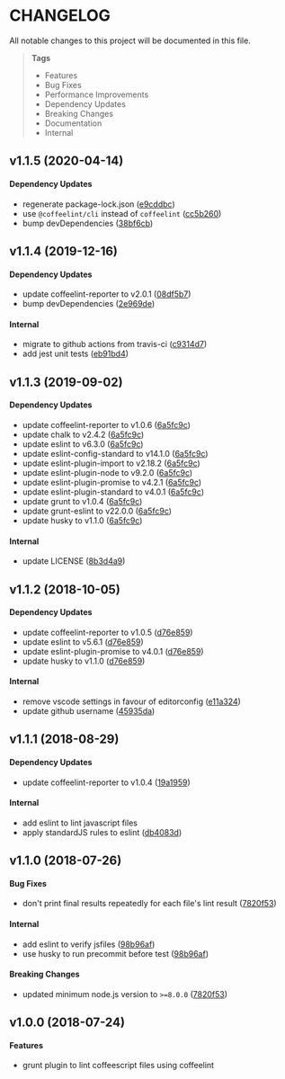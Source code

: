 # CHANGELOG

All notable changes to this project will be documented in this file.

> **Tags**
>
> - Features
> - Bug Fixes
> - Performance Improvements
> - Dependency Updates
> - Breaking Changes
> - Documentation
> - Internal

## v1.1.5 (2020-04-14)

#### Dependency Updates

- regenerate package-lock.json ([e9cddbc](https://github.com/sibiraj-s/grunt-coffeelintr/commit/e9cddbc))
- use `@coffeelint/cli` instead of `coffeelint` ([cc5b260](https://github.com/sibiraj-s/grunt-coffeelintr/commit/cc5b260))
- bump devDependencies ([38bf6cb](https://github.com/sibiraj-s/grunt-coffeelintr/commit/38bf6cb))

## v1.1.4 (2019-12-16)

#### Dependency Updates

- update coffeelint-reporter to v2.0.1 ([08df5b7](https://github.com/sibiraj-s/grunt-coffeelintr/commit/08df5b7))
- bump devDependencies ([2e969de](https://github.com/sibiraj-s/grunt-coffeelintr/commit/2e969de))

#### Internal

- migrate to github actions from travis-ci ([c9314d7](https://github.com/sibiraj-s/grunt-coffeelintr/commit/c9314d7))
- add jest unit tests ([eb91bd4](https://github.com/sibiraj-s/grunt-coffeelintr/commit/eb91bd4))

## v1.1.3 (2019-09-02)

#### Dependency Updates

- update coffeelint-reporter to v1.0.6 ([6a5fc9c](https://github.com/sibiraj-s/grunt-coffeelintr/commit/6a5fc9c))
- update chalk to v2.4.2 ([6a5fc9c](https://github.com/sibiraj-s/grunt-coffeelintr/commit/6a5fc9c))
- update eslint to v6.3.0 ([6a5fc9c](https://github.com/sibiraj-s/grunt-coffeelintr/commit/6a5fc9c))
- update eslint-config-standard to v14.1.0 ([6a5fc9c](https://github.com/sibiraj-s/grunt-coffeelintr/commit/6a5fc9c))
- update eslint-plugin-import to v2.18.2 ([6a5fc9c](https://github.com/sibiraj-s/grunt-coffeelintr/commit/6a5fc9c))
- update eslint-plugin-node to v9.2.0 ([6a5fc9c](https://github.com/sibiraj-s/grunt-coffeelintr/commit/6a5fc9c))
- update eslint-plugin-promise to v4.2.1 ([6a5fc9c](https://github.com/sibiraj-s/grunt-coffeelintr/commit/6a5fc9c))
- update eslint-plugin-standard to v4.0.1 ([6a5fc9c](https://github.com/sibiraj-s/grunt-coffeelintr/commit/6a5fc9c))
- update grunt to v1.0.4 ([6a5fc9c](https://github.com/sibiraj-s/grunt-coffeelintr/commit/6a5fc9c))
- update grunt-eslint to v22.0.0 ([6a5fc9c](https://github.com/sibiraj-s/grunt-coffeelintr/commit/6a5fc9c))
- update husky to v1.1.0 ([6a5fc9c](https://github.com/sibiraj-s/grunt-coffeelintr/commit/6a5fc9c))

#### Internal

- update LICENSE ([8b3d4a9](https://github.com/sibiraj-s/grunt-coffeelintr/commit/8b3d4a9))

## v1.1.2 (2018-10-05)

#### Dependency Updates

- update coffeelint-reporter to v1.0.5 ([d76e859](https://github.com/sibiraj-s/grunt-coffeelintr/commit/d76e859))
- update eslint to v5.6.1 ([d76e859](https://github.com/sibiraj-s/grunt-coffeelintr/commit/d76e859))
- update eslint-plugin-promise to v4.0.1 ([d76e859](https://github.com/sibiraj-s/grunt-coffeelintr/commit/d76e859))
- update husky to v1.1.0 ([d76e859](https://github.com/sibiraj-s/grunt-coffeelintr/commit/d76e859))

#### Internal

- remove vscode settings in favour of editorconfig ([e11a324](https://github.com/sibiraj-s/grunt-coffeelintr/commit/e11a324))
- update github username ([45935da](https://github.com/sibiraj-s/grunt-coffeelintr/commit/45935da))

## v1.1.1 (2018-08-29)

#### Dependency Updates

- update coffeelint-reporter to v1.0.4 ([19a1959](https://github.com/sibiraj-s/grunt-coffeelintr/commit/19a1959))

#### Internal

- add eslint to lint javascript files
- apply standardJS rules to eslint ([db4083d](https://github.com/sibiraj-s/grunt-coffeelintr/commit/db4083d))

## v1.1.0 (2018-07-26)

#### Bug Fixes

- don't print final results repeatedly for each file's lint result ([7820f53](https://github.com/sibiraj-s/grunt-coffeelintr/commit/7820f53))

#### Internal

- add eslint to verify jsfiles ([98b96af](https://github.com/sibiraj-s/grunt-coffeelintr/commit/98b96af))
- use husky to run precommit before test ([98b96af](https://github.com/sibiraj-s/grunt-coffeelintr/commit/98b96af))

#### Breaking Changes

- updated minimum node.js version to `>=8.0.0` ([7820f53](https://github.com/sibiraj-s/grunt-coffeelintr/commit/7820f53))

## v1.0.0 (2018-07-24)

#### Features

- grunt plugin to lint coffeescript files using coffeelint
